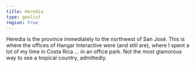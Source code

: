 ```yaml
---
title: Heredia
type: geolist
region: true
---
```

Heredia is the province immediately to the northwest of San José. This is where the offices of Hangar Interactive were (and still are), where I spent a lot of my time in Costa Rica ... in an office park. Not the most glamorous way to see a tropical country, admittedly.